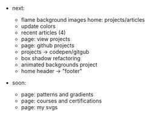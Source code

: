 - next: 
    - flame background images home: projects/articles
    - update colors
    - recent articles (4)
    - page: view projects
    - page: github projects
    - projects -> codepen/gitgub
    - box shadow refactoring
    - animated backgrounds project
    - home header -> "footer"


- soon:
    - page: patterns and gradients
    - page: courses and certifications
    - page: my svgs